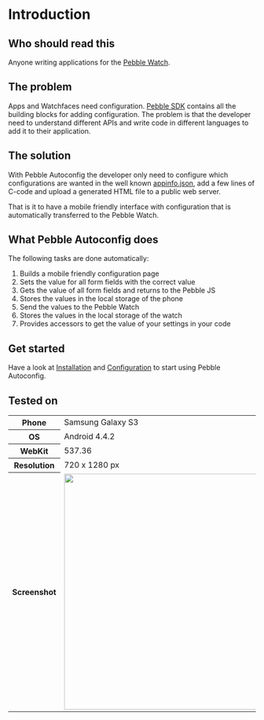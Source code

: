 # Introduction #

## Who should read this ##
Anyone writing applications for the [Pebble Watch](http://getpebble.com).

## The problem ##
Apps and Watchfaces need configuration. [Pebble SDK](https://developer.getpebble.com/2/) contains all the building blocks for adding configuration. The problem is that the developer need to understand different APIs and write code in different languages to add it to their application.

## The solution ##
With Pebble Autoconfig the developer only need to configure which configurations are wanted in the well known [appinfo.json](http://developer.getpebble.com/2/guides/anatomy-of-pebble-application.html), add a few lines of C-code and upload a generated HTML file to a public web server.

That is it to have a mobile friendly interface with configuration that is automatically transferred to the Pebble Watch.

## What Pebble Autoconfig does ##
The following tasks are done automatically:

  1. Builds a mobile friendly configuration page
  1. Sets the value for all form fields with the correct value
  1. Gets the value of all form fields and returns to the Pebble JS
  1. Stores the values in the local storage of the phone
  1. Send the values to the Pebble Watch
  1. Stores the values in the local storage of the watch
  1. Provides accessors to get the value of your settings in your code

## Get started ##
Have a look at [Installation](Installation.md) and [Configuration](Configuration.md) to start using Pebble Autoconfig.

## Tested on ##
<table border='0'>
<blockquote><tr>
<blockquote><th>Phone</th>
<td>Samsung Galaxy S3</td>
<td>Sony Ericsson Active</td>
<td>Apple iPhone 3GS</td>
</blockquote></tr>
<tr>
<blockquote><th>OS</th>
<td>Android 4.4.2</td>
<td>Android 4.3.1</td>
<td>iOS 6.1.3</td>
</blockquote></tr>
<tr>
<blockquote><th>WebKit</th>
<td>537.36</td>
<td>534.30</td>
<td>536.26</td>
</blockquote></tr>
<tr>
<blockquote><th>Resolution</th>
<td>720 x 1280 px</td>
<td>320 x 480 px</td>
<td>320 x 480 px</td>
</blockquote></tr>
<tr>
<blockquote><th>Screenshot</th>
<td><a href='http://wiki.pebble-autoconfig.googlecode.com/git/images/pebble-autoconfig-android-s3_2014-03-10.png'><img src='http://wiki.pebble-autoconfig.googlecode.com/git/images/pebble-autoconfig-android-s3_2014-03-10.png' height='480'></img></a>
</td>
<td valign='top'><a href='http://wiki.pebble-autoconfig.googlecode.com/git/images/pebble-autoconfig-android-active_2014-03-10.png'><img src='http://wiki.pebble-autoconfig.googlecode.com/git/images/pebble-autoconfig-android-active_2014-03-10.png' width='270'></img></a>
</td>
<td valign='top'><a href='http://wiki.pebble-autoconfig.googlecode.com/git/images/pebble-autoconfig-iphone-3gs_2014-03-10.png'><img src='http://wiki.pebble-autoconfig.googlecode.com/git/images/pebble-autoconfig-iphone-3gs_2014-03-10.png' width='270'></img></a>
</td>
</blockquote></tr>
</table>
